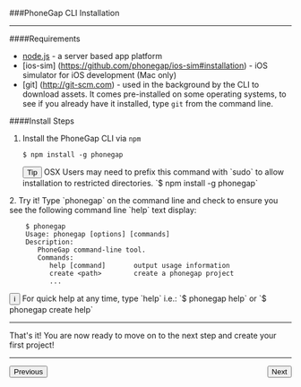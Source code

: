 <link href="../css/styles.css" rel="stylesheet">
<link href="../css/bootstrap.css" rel="stylesheet">

###PhoneGap CLI Installation 


<hr>
####Requirements

- [node.js](http://nodejs.org/) - a server based app platform
- [ios-sim]
(https://github.com/phonegap/ios-sim#installation) - iOS simulator for iOS development (Mac only)
- [git] (http://git-scm.com) - used in the background by the CLI to download assets. It comes pre-installed on some operating systems, to see if you already have it installed, type `git` from the command line. 

####Install Steps

1. Install the PhoneGap CLI via `npm`

	`$ npm install -g phonegap`
	
   <div class="callout callout-help"> <button class="btn-help">Tip</button> OSX Users may need to prefix this command with `sudo` to allow installation to restricted directories.
		`$ npm install -g phonegap`
</div>
2. Try it! Type `phonegap` on the command line and check to ensure you see the following command line `help` text display:

        $ phonegap
        Usage: phonegap [options] [commands]
        Description:
           PhoneGap command-line tool.
           Commands:
              help [command]       output usage information
              create <path>        create a phonegap project
              ...

<div class="callout callout-info"><button class="btn-info">i</button>
For quick help at any time, type `help` i.e.: `$ phonegap help` or `$ phonegap create help`</div>

<hr>
That's it! You are now ready to move on to the next step and create your first project!
<hr>
<a href="install-guide.html"><button class="btn">Previous</button></a><a href="developer-install.html"><button class="btn" style="float:right">Next</button></a>